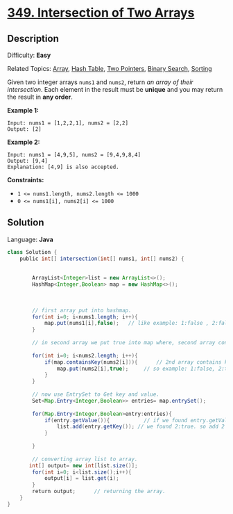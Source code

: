 # [349\. Intersection of Two Arrays](https://leetcode.com/problems/intersection-of-two-arrays/)

## Description

Difficulty: **Easy**  

Related Topics: [Array](https://leetcode.com/tag/array/), [Hash Table](https://leetcode.com/tag/hash-table/), [Two Pointers](https://leetcode.com/tag/two-pointers/), [Binary Search](https://leetcode.com/tag/binary-search/), [Sorting](https://leetcode.com/tag/sorting/)


Given two integer arrays `nums1` and `nums2`, return _an array of their intersection_. Each element in the result must be **unique** and you may return the result in **any order**.

**Example 1:**

```
Input: nums1 = [1,2,2,1], nums2 = [2,2]
Output: [2]
```

**Example 2:**

```
Input: nums1 = [4,9,5], nums2 = [9,4,9,8,4]
Output: [9,4]
Explanation: [4,9] is also accepted.
```

**Constraints:**

*   `1 <= nums1.length, nums2.length <= 1000`
*   `0 <= nums1[i], nums2[i] <= 1000`


## Solution

Language: **Java**

```java
class Solution {
    public int[] intersection(int[] nums1, int[] nums2) {
        
        
        ArrayList<Integer>list = new ArrayList<>();
        HashMap<Integer,Boolean> map = new HashMap<>();
       
       
        
        // first array put into hashmap.
        for(int i=0; i<nums1.length; i++){
            map.put(nums1[i],false);   // like example: 1:false , 2:false. bcz store only unique key so only 2 element into hashmap.
        }
        
        // in second array we put true into map where, second array contains first array element.
        
        for(int i=0; i<nums2.length; i++){
            if(map.containsKey(nums2[i])){      // 2nd array contains key 2.
                map.put(nums2[i],true);     // so example: 1:false, 2:true
            }
        }
        
        // now use EntrySet to Get key and value.
        Set<Map.Entry<Integer,Boolean>> entries= map.entrySet();
        
        for(Map.Entry<Integer,Boolean>entry:entries){
            if(entry.getValue()){           // if we found entry.getValue()==true; then add that value key into arrayList.
                list.add(entry.getKey()); // we found 2:true. so add 2 into array list.
            }
          
        }
        
        // converting array list to array.
       int[] output= new int[list.size()];
        for(int i=0; i<list.size();i++){
            output[i] = list.get(i);
        }
        return output;      // returning the array.
    }
}
​
```


